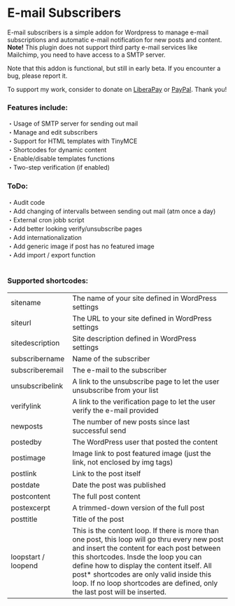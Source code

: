 # E-mail Subscribers
E-mail subscribers is a simple addon for Wordpress to manage e-mail subscriptions and automatic e-mail notification for new posts and content. <strong>Note!</strong> This plugin does not support third party e-mail services like Mailchimp, you need to have access to a SMTP server.

Note that this addon is functional, but still in early beta. If you encounter a bug, please report it.

To support my work, consider to donate on <a href="https://liberapay.com/zynex">LiberaPay</a> or <a href="https://www.paypal.com/pools/c/8ldXVJfKHq">PayPal</a>. Thank you!

### Features include:
・Usage of SMTP server for sending out mail<br>
・Manage and edit subscribers<br>
・Support for HTML templates with TinyMCE<br>
・Shortcodes for dynamic content<br>
・Enable/disable templates functions<br>
・Two-step verification (if enabled)<br>

### ToDo:
・Audit code<br>
・Add changing of intervalls between sending out mail (atm once a day)<br>
・External cron jobb script<br>
・Add better looking verify/unsubscribe pages<br>
・Add internationalization<br>
・Add generic image if post has no featured image<br>
・Add import / export function<br>
<br>

### Supported shortcodes:
<table>
  <tr>
    <td>sitename</td>
    <td>The name of your site defined in WordPress settings</td>
  </tr>
  <tr>
      <td>siteurl</td>
      <td>The URL to your site defined in WordPress settings</td>
  </tr>
  <tr>
      <td>sitedescription</td>
      <td>Site description defined in WordPress settings</td>
  </tr>
  <tr>
      <td>subscribername</td>
      <td>Name of the subscriber</td>
  </tr>
  <tr>
      <td>subscriberemail</td>
      <td>The e-mail to the subscriber</td>
  </tr>
  <tr>
      <td>unsubscribelink</td>
      <td>A link to the unsubscribe page to let the user unsubscribe from your list</td>
  </tr>
  <tr>
      <td>verifylink</td>
      <td>A link to the verification page to let the user verify the e-mail provided</td>
  </tr>
	<tr>
      <td>newposts</td>
      <td>The number of new posts since last successful send</td>
  </tr>
	<tr>
      <td>postedby</td>
      <td>The WordPress user that posted the content</td>
  </tr>
	<tr>
      <td>postimage</td>
      <td>Image link to post featured image (just the link, not enclosed by img tags)</td>
  </tr>
	<tr>
      <td>postlink</td>
      <td>Link to the post itself</td>
  </tr>
	<tr>
		<td>postdate</td>
		<td>Date the post was published</td>
	</tr>
	<tr>
		<td>postcontent</td>
		<td>The full post content</td>
	</tr>
	<tr>
    <td>postexcerpt</td>
    <td>A trimmed-down version of the full post</td>
  </tr>
	<tr>
    <td>posttitle</td>
    <td>Title of the post</td>
  </tr>
	<tr>
    <td>loopstart / loopend</td>
    <td>This is the content loop. If there is more than one post, this loop will go thru every new post and insert the content for each post between this shortcodes. Insde the loop you can define how to display the content itself. All post* shortcodes are only valid inside this loop. If no loop shortcodes are defined, only the last post will be inserted.</td>
  </tr>
</table>
